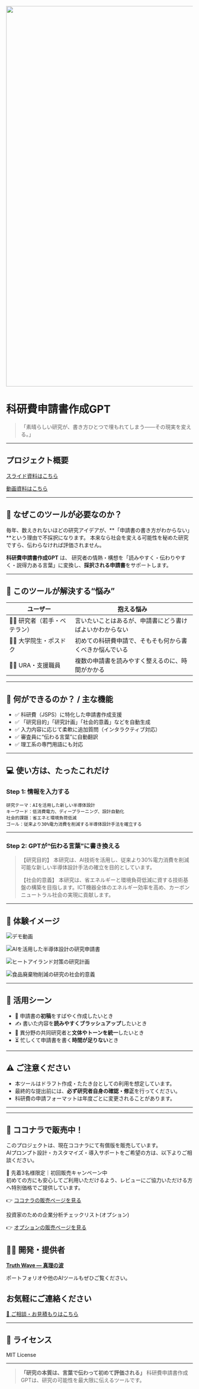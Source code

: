 <p align="center">
  <img width="1536" height="1024" alt="段落テキスト" src="https://github.com/user-attachments/assets/b3d27f81-ffaf-4d34-a1dc-d3a6fa1126aa" />
</p>

# 科研費申請書作成GPT

> 「素晴らしい研究が、書き方ひとつで埋もれてしまう――その現実を変える。」

---

## プロジェクト概要
[スライド資料はこちら](https://github.com/truthwave/Application-for-Research-Funding-as-GPT/tree/main/%E8%B3%87%E6%96%99/%E7%A7%91%E7%A0%94%E8%B2%BB%E7%94%B3%E8%AB%8B%E6%9B%B8GPT)

[動画資料はこちら](https://youtu.be/AvgyISA1wyk)

---

## 📌 なぜこのツールが必要なのか？

毎年、数えきれないほどの研究アイデアが、\*\*「申請書の書き方がわからない」\*\*という理由で不採択になります。
本来なら社会を変える可能性を秘めた研究ですら、伝わらなければ評価されません。

**科研費申請書作成GPT** は、
研究者の情熱・構想を「読みやすく・伝わりやすく・説得力ある言葉」に変換し、**採択される申請書**をサポートします。

---

## 🎯 このツールが解決する“悩み”

| ユーザー               | 抱える悩み                        |
| ------------------ | ---------------------------- |
| 🧑‍🔬 研究者（若手・ベテラン） | 言いたいことはあるが、申請書にどう書けばよいかわからない |
| 🧑‍🎓 大学院生・ポスドク    | 初めての科研費申請で、そもそも何から書くべきか悩んでいる |
| 🧑‍💼 URA・支援職員     | 複数の申請書を読みやすく整えるのに、時間がかかる     |

---

## 🚀 何ができるのか？ / 主な機能

* ✅ 科研費（JSPS）に特化した申請書作成支援
* ✅ 「研究目的」「研究計画」「社会的意義」などを自動生成
* ✅ 入力内容に応じて柔軟に追加質問（インタラクティブ対応）
* ✅ 審査員に“伝わる言葉”に自動翻訳
* ✅ 理工系の専門用語にも対応

---

## 💻 使い方は、たったこれだけ

### Step 1: 情報を入力する

```
研究テーマ：AIを活用した新しい半導体設計  
キーワード：低消費電力、ディープラーニング、設計自動化  
社会的課題：省エネと環境負荷低減  
ゴール：従来より30%電力消費を削減する半導体設計手法を確立する
```

---

### Step 2: GPTが“伝わる言葉”に書き換える

> 【研究目的】
> 本研究は、AI技術を活用し、従来より30%電力消費を削減可能な新しい半導体設計手法の確立を目的としています。
>
> 【社会的意義】
> 本研究は、省エネルギーと環境負荷低減に資する技術基盤の構築を目指します。ICT機器全体のエネルギー効率を高め、カーボンニュートラル社会の実現に貢献します。

---

## 📸 **体験イメージ**
![デモ動画](https://github.com/TomoProgrammingDayori/Application-for-Research-Funding-as-GPT/blob/main/%E8%B3%87%E6%96%99/%E3%83%87%E3%83%A2%E5%8B%95%E7%94%BB.gif)

![AIを活用した半導体設計の研究申請書](https://github.com/TomoProgrammingDayori/Application-for-Research-Funding-as-GPT/blob/main/%E8%B3%87%E6%96%99/%E3%82%B9%E3%82%AF%E3%83%AA%E3%83%BC%E3%83%B3%E3%82%B7%E3%83%A7%E3%83%83%E3%83%88/AI%E3%82%92%E6%B4%BB%E7%94%A8%E3%81%97%E3%81%9F%E5%8D%8A%E5%B0%8E%E4%BD%93%E8%A8%AD%E8%A8%88%E3%81%AE%E7%A0%94%E7%A9%B6%E7%94%B3%E8%AB%8B%E6%9B%B8.jpeg)

![ヒートアイランド対策の研究計画](https://github.com/TomoProgrammingDayori/Application-for-Research-Funding-as-GPT/blob/main/%E8%B3%87%E6%96%99/%E3%82%B9%E3%82%AF%E3%83%AA%E3%83%BC%E3%83%B3%E3%82%B7%E3%83%A7%E3%83%83%E3%83%88/%E3%83%92%E3%83%BC%E3%83%88%E3%82%A2%E3%82%A4%E3%83%A9%E3%83%B3%E3%83%89%E5%AF%BE%E7%AD%96%E3%81%AE%E7%A0%94%E7%A9%B6%E8%A8%88%E7%94%BB.jpeg)

![食品廃棄物削減の研究の社会的意義](https://github.com/TomoProgrammingDayori/Application-for-Research-Funding-as-GPT/blob/main/%E8%B3%87%E6%96%99/%E3%82%B9%E3%82%AF%E3%83%AA%E3%83%BC%E3%83%B3%E3%82%B7%E3%83%A7%E3%83%83%E3%83%88/%E9%A3%9F%E5%93%81%E5%BB%83%E6%A3%84%E7%89%A9%E5%89%8A%E6%B8%9B%E3%81%AE%E7%A0%94%E7%A9%B6%E3%81%AE%E7%A4%BE%E4%BC%9A%E7%9A%84%E6%84%8F%E7%BE%A9.jpeg)

---

## 🌟 活用シーン

* 📄 申請書の**初稿**をすばやく作成したいとき
* ✍️ 書いた内容を**読みやすくブラッシュアップ**したいとき
* 🤝 異分野の共同研究者と**文体やトーンを統一**したいとき
* ⏳ 忙しくて申請書を書く**時間が足りない**とき

---

## ⚠️ ご注意ください

* 本ツールはドラフト作成・たたき台としての利用を想定しています。
* 最終的な提出前には、**必ず研究者自身の確認・修正**を行ってください。
* 科研費の申請フォーマットは年度ごとに変更されることがあります。

---

---

## 🛒 ココナラで販売中！

このプロジェクトは、現在ココナラにて有償版を販売しています。  
AIプロンプト設計・カスタマイズ・導入サポートをご希望の方は、以下よりご相談ください。

🎯 先着3名様限定｜初回販売キャンペーン中
<br>初めての方にも安心してご利用いただけるよう、レビューにご協力いただける方へ特別価格でご提供しています。

👉 [ココナラの販売ページを見る](https://coconala.com/contents_market/pictures/cmfot5sar00xy8l0idss10dyx)

投資家のための企業分析チェックリスト(オプション)

👉 [オプションの販売ページを見る](https://coconala.com/services/3878963)

## 🧑‍💻 開発・提供者

**[Truth Wave ― 真理の波](https://github.com/truthwave)**  

ポートフォリオや他のAIツールもぜひご覧ください。

## お気軽にご連絡ください
[📩 ご相談・お見積もりはこちら](mailto:realmadrid71214591@gmail.com)

---

## 📄 ライセンス

MIT License

---

> **「研究の本質は、言葉で伝わって初めて評価される」**
> 科研費申請書作成GPTは、研究の可能性を最大限に伝えるツールです。
